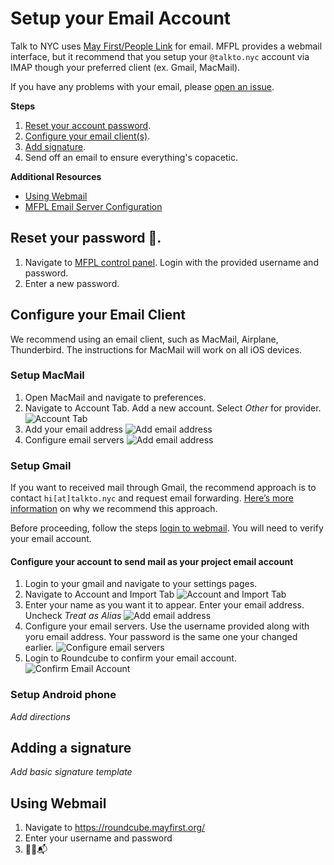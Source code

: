 # Setup your Email Account

Talk to NYC uses [May First/People Link](https://mayfirst.org/en/index.html) for email. MFPL provides a webmail interface, but it recommend that you setup your `@talkto.nyc` account via IMAP though your preferred client (ex. Gmail, MacMail). 

If you have any problems with your email, please [open an issue](https://github.com/g0vNYC/hub/issues/new). 

**Steps**

1. [Reset your account password](#reset-your-password-).
2. [Configure your email client(s)](#configure-your-email-client).
3. [Add signature](#adding-a-signature).
4. Send off an email to ensure everything's copacetic.

**Additional Resources**

* [Using Webmail](#using-webmail)
* [MFPL Email Server Configuration](https://support.mayfirst.org/wiki/faq/email/configure-email)

## Reset your password 🙈.

1. Navigate to [MFPL control panel](https://members.mayfirst.org/cp/). Login with the provided username and password.
2. Enter a new password. 

## Configure your Email Client

We recommend using an email client, such as MacMail, Airplane, Thunderbird. The instructions for MacMail will work on all iOS devices. 

### Setup MacMail

1. Open MacMail and navigate to preferences. 
2. Navigate to Account Tab. Add a new account. Select _Other_ for provider. ![Account Tab](assets/imgs/email-setup/macmail-es-00-select-provider.png)
3. Add your email address ![Add email address](assets/imgs/email-setup/macmail-es-01-add-email-account.png)
4. Configure email servers ![Add email address](assets/imgs/email-setup/macmail-es-02-configure-email-account.png)


### Setup Gmail

If you want to received mail through Gmail, the recommend approach is to contact `hi[at]talkto.nyc` and request email forwarding. [Here’s more information]() on why we recommend this approach.

Before proceeding, follow the steps [login to webmail](). You will need to verify your email account.

#### Configure your account to send mail as your project email account

1. Login to your gmail and navigate to your settings pages. 
2. Navigate to Account and Import Tab ![Account and Import Tab](assets/imgs/email-setup/gmail-01-add-account.png)
3. Enter your name as you want it to appear. Enter your email address. Uncheck _Treat as Alias_ ![Add email address](assets/imgs/email-setup/gmail-02-setup-email.png)
4. Configure your email servers. Use the username provided along with yoru email address. Your password is the same one your changed earlier. 
 ![Configure email servers](assets/imgs/email-setup/gmail-03-configure-email-servers.png)
5. Login to Roundcube to confirm your email account. 
 ![Confirm Email Account](assets/imgs/email-setup/gmail-03-configure-email-servers.png)


### Setup Android phone

_Add directions_

## Adding a signature

_Add basic signature template_

## Using Webmail

1. Navigate to https://roundcube.mayfirst.org/
2. Enter your username and password
3. 🙌🏾📬

